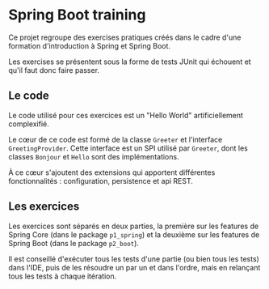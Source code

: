 # Spring Boot training

Ce projet regroupe des exercises pratiques créés dans le cadre d'une formation d'introduction à Spring et Spring Boot.

Les exercises se présentent sous la forme de tests JUnit qui échouent et qu'il faut donc faire passer.

## Le code

Le code utilisé pour ces exercices est un "Hello World" artificiellement complexifié.

Le cœur de ce code est formé de la classe `Greeter` et l'interface `GreetingProvider`. Cette interface est un SPI
utilisé par `Greeter`, dont les classes `Bonjour` et `Hello` sont des implémentations.

À ce cœur s'ajoutent des extensions qui apportent différentes fonctionnalités : configuration, persistence et api REST.

## Les exercices

Les exercices sont séparés en deux parties, la première sur les features de Spring Core (dans le package `p1_spring`) et
la deuxième sur les features de Spring Boot (dans le package `p2_boot`).

Il est conseillé d'exécuter tous les tests d'une partie (ou bien tous les tests) dans l'IDE, puis de les résoudre un par
un et dans l'ordre, mais en relançant tous les tests à chaque itération.